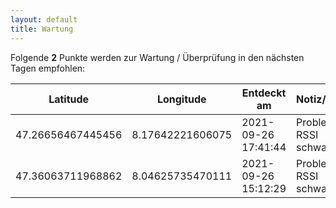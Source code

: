 ```yaml
---
layout: default
title: Wartung
---
```


Folgende <b>2</b> Punkte werden zur Wartung / Überprüfung in den nächsten Tagen empfohlen:

<table class="table table-hover table-striped">
  <thead>
    <tr>
      <th>Latitude</th>
      <th>Longitude</th>
      <th>Entdeckt am</th>
      <th>Notiz/th>
    </tr>
  </thead>
  <tbody>
    <tr>
      <td>47.26656467445456</td>
      <td>8.17642221606075</td>
      <td>2021-09-26 17:41:44</td>
      <td>Problem: RSSI schwach</td>
    </tr>
    <tr>
      <td>47.36063711968862</td>
      <td>8.04625735470111</td>
      <td>2021-09-26 15:12:29</td>
      <td>Problem: RSSI schwach</td>
    </tr>
  </tbody>
